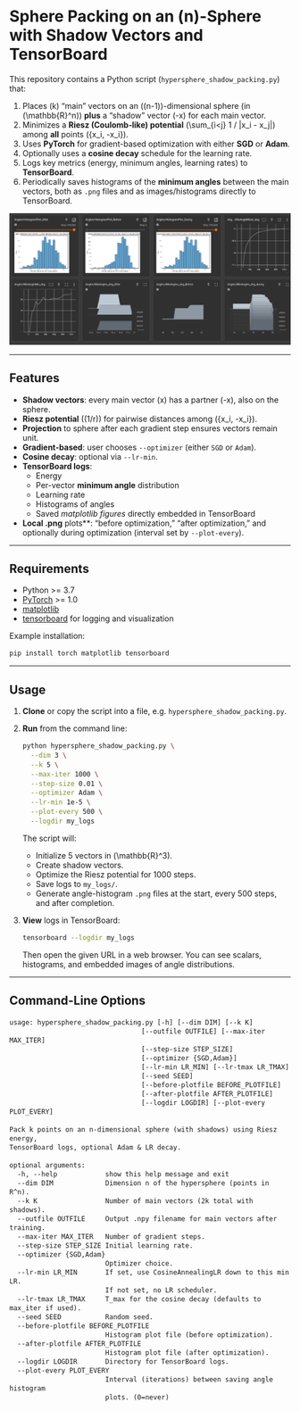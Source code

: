# Sphere Packing on an \(n\)-Sphere with Shadow Vectors and TensorBoard

This repository contains a Python script (`hypersphere_shadow_packing.py`) that:
1. Places \(k\) “main” vectors on an \((n-1)\)-dimensional sphere (in \(\mathbb{R}^n\)) **plus** a “shadow” vector \(-x\) for each main vector.
2. Minimizes a **Riesz (Coulomb‐like) potential** \(\sum_{i<j} 1 / \|x_i - x_j\|\) among **all** points \(\{x_i, -x_i\}\).
3. Uses **PyTorch** for gradient-based optimization with either **SGD** or **Adam**.
4. Optionally uses a **cosine decay** schedule for the learning rate.
5. Logs key metrics (energy, minimum angles, learning rates) to **TensorBoard**.
6. Periodically saves histograms of the **minimum angles** between the main vectors, both as `.png` files and as images/histograms directly to TensorBoard.

![Sphere Packing on an \(n\)-Sphere with Shadow Vectors](./images/tensorboard.png)

---

## Features

- **Shadow vectors**: every main vector \(x\) has a partner \(-x\), also on the sphere.
- **Riesz potential** (\(1/r\)) for pairwise distances among \(\{x_i, -x_i\}\).
- **Projection** to sphere after each gradient step ensures vectors remain unit.
- **Gradient-based**: user chooses `--optimizer` (either `SGD` or `Adam`).
- **Cosine decay**: optional via `--lr-min`.
- **TensorBoard logs**:
  - Energy
  - Per-vector **minimum angle** distribution
  - Learning rate
  - Histograms of angles
  - Saved *matplotlib figures* directly embedded in TensorBoard
- **Local .png** plots**: “before optimization,” “after optimization,” and optionally during optimization (interval set by `--plot-every`).

---

## Requirements

- Python >= 3.7
- [PyTorch](https://pytorch.org/) >= 1.0
- [matplotlib](https://matplotlib.org/)
- [tensorboard](https://pypi.org/project/tensorboard/) for logging and visualization

Example installation:
```bash
pip install torch matplotlib tensorboard
```

---

## Usage

1. **Clone** or copy the script into a file, e.g. `hypersphere_shadow_packing.py`.
2. **Run** from the command line:
   ```bash
   python hypersphere_shadow_packing.py \
     --dim 3 \
     --k 5 \
     --max-iter 1000 \
     --step-size 0.01 \
     --optimizer Adam \
     --lr-min 1e-5 \
     --plot-every 500 \
     --logdir my_logs
   ```
   The script will:
   - Initialize 5 vectors in \(\mathbb{R}^3\).
   - Create shadow vectors.
   - Optimize the Riesz potential for 1000 steps.
   - Save logs to `my_logs/`.
   - Generate angle-histogram `.png` files at the start, every 500 steps, and after completion.

3. **View** logs in TensorBoard:
   ```bash
   tensorboard --logdir my_logs
   ```
   Then open the given URL in a web browser. You can see scalars, histograms, and embedded images of angle distributions.

---

## Command-Line Options

```text
usage: hypersphere_shadow_packing.py [-h] [--dim DIM] [--k K]
                                 [--outfile OUTFILE] [--max-iter MAX_ITER]
                                 [--step-size STEP_SIZE]
                                 [--optimizer {SGD,Adam}]
                                 [--lr-min LR_MIN] [--lr-tmax LR_TMAX]
                                 [--seed SEED]
                                 [--before-plotfile BEFORE_PLOTFILE]
                                 [--after-plotfile AFTER_PLOTFILE]
                                 [--logdir LOGDIR] [--plot-every PLOT_EVERY]

Pack k points on an n-dimensional sphere (with shadows) using Riesz energy,
TensorBoard logs, optional Adam & LR decay.

optional arguments:
  -h, --help            show this help message and exit
  --dim DIM             Dimension n of the hypersphere (points in R^n).
  --k K                 Number of main vectors (2k total with shadows).
  --outfile OUTFILE     Output .npy filename for main vectors after training.
  --max-iter MAX_ITER   Number of gradient steps.
  --step-size STEP_SIZE Initial learning rate.
  --optimizer {SGD,Adam}
                        Optimizer choice.
  --lr-min LR_MIN       If set, use CosineAnnealingLR down to this min LR.
                        If not set, no LR scheduler.
  --lr-tmax LR_TMAX     T_max for the cosine decay (defaults to max_iter if used).
  --seed SEED           Random seed.
  --before-plotfile BEFORE_PLOTFILE
                        Histogram plot file (before optimization).
  --after-plotfile AFTER_PLOTFILE
                        Histogram plot file (after optimization).
  --logdir LOGDIR       Directory for TensorBoard logs.
  --plot-every PLOT_EVERY
                        Interval (iterations) between saving angle histogram
                        plots. (0=never)
```


